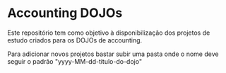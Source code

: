 # Accounting DOJOs

Este repositório tem como objetivo à disponibilização dos projetos de estudo criados para os DOJOs de accounting. 

Para  adicionar novos projetos bastar subir uma pasta onde o nome deve seguir o padrão "yyyy-MM-dd-titulo-do-dojo"
